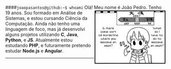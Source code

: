 ####<code>joaopasantos@github:~$ whoami</code>
Olá! Meu nome é João Pedro. Tenho 19 anos.<img width="45%" align= "right" src="images/kidult.jpg">
Sou formado em Análise de Sistemas, e estou cursando Ciência da Computação.
Ainda não tenho uma linguagem de foco, mas já desenvolvi alguns projetos utilizando **C**, **Java**, **Python**, e **JS**. 
Atualmente estou estudando **PHP**, e futuramente pretendo estudar **Node.js** e **Angular**.
___